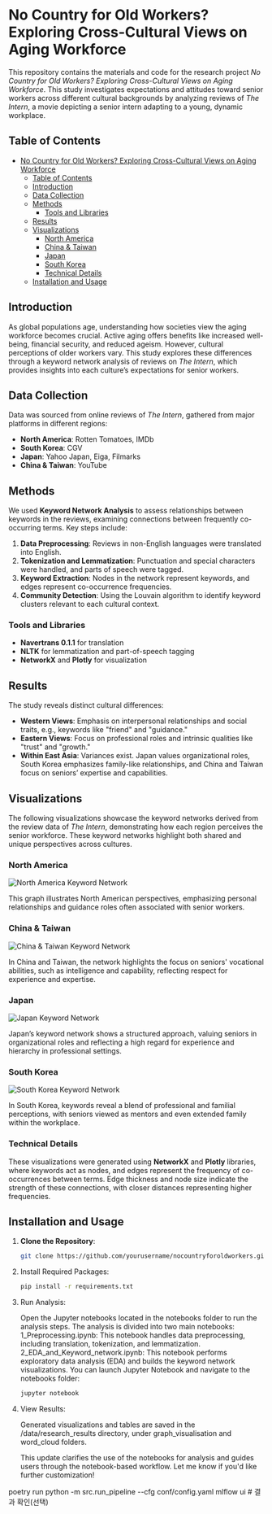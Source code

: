 # No Country for Old Workers? Exploring Cross-Cultural Views on Aging Workforce

This repository contains the materials and code for the research project *No Country for Old Workers? Exploring Cross-Cultural Views on Aging Workforce*. This study investigates expectations and attitudes toward senior workers across different cultural backgrounds by analyzing reviews of *The Intern*, a movie depicting a senior intern adapting to a young, dynamic workplace.

## Table of Contents

- [No Country for Old Workers? Exploring Cross-Cultural Views on Aging Workforce](#no-country-for-old-workers-exploring-cross-cultural-views-on-aging-workforce)
  - [Table of Contents](#table-of-contents)
  - [Introduction](#introduction)
  - [Data Collection](#data-collection)
  - [Methods](#methods)
    - [Tools and Libraries](#tools-and-libraries)
  - [Results](#results)
  - [Visualizations](#visualizations)
    - [North America](#north-america)
    - [China \& Taiwan](#china--taiwan)
    - [Japan](#japan)
    - [South Korea](#south-korea)
    - [Technical Details](#technical-details)
  - [Installation and Usage](#installation-and-usage)

## Introduction

As global populations age, understanding how societies view the aging workforce becomes crucial. Active aging offers benefits like increased well-being, financial security, and reduced ageism. However, cultural perceptions of older workers vary. This study explores these differences through a keyword network analysis of reviews on *The Intern*, which provides insights into each culture’s expectations for senior workers.

## Data Collection

Data was sourced from online reviews of *The Intern*, gathered from major platforms in different regions:

- **North America**: Rotten Tomatoes, IMDb
- **South Korea**: CGV
- **Japan**: Yahoo Japan, Eiga, Filmarks
- **China & Taiwan**: YouTube

## Methods

We used **Keyword Network Analysis** to assess relationships between keywords in the reviews, examining connections between frequently co-occurring terms. Key steps include:

1. **Data Preprocessing**: Reviews in non-English languages were translated into English.
2. **Tokenization and Lemmatization**: Punctuation and special characters were handled, and parts of speech were tagged.
3. **Keyword Extraction**: Nodes in the network represent keywords, and edges represent co-occurrence frequencies.
4. **Community Detection**: Using the Louvain algorithm to identify keyword clusters relevant to each cultural context.

### Tools and Libraries

- **Navertrans 0.1.1** for translation
- **NLTK** for lemmatization and part-of-speech tagging
- **NetworkX** and **Plotly** for visualization

## Results

The study reveals distinct cultural differences:

- **Western Views**: Emphasis on interpersonal relationships and social traits, e.g., keywords like "friend" and "guidance."
- **Eastern Views**: Focus on professional roles and intrinsic qualities like "trust" and "growth."
- **Within East Asia**: Variances exist. Japan values organizational roles, South Korea emphasizes family-like relationships, and China and Taiwan focus on seniors’ expertise and capabilities.

## Visualizations

The following visualizations showcase the keyword networks derived from the review data of *The Intern*, demonstrating how each region perceives the senior workforce. These keyword networks highlight both shared and unique perspectives across cultures.

### North America
![North America Keyword Network](./data/research_results/graph_visualisation/network_graph_northAmerica.png)

This graph illustrates North American perspectives, emphasizing personal relationships and guidance roles often associated with senior workers.

### China & Taiwan
![China & Taiwan Keyword Network](./data/research_results/graph_visualisation/network_graph_china_taiwan.png)

In China and Taiwan, the network highlights the focus on seniors' vocational abilities, such as intelligence and capability, reflecting respect for experience and expertise.

### Japan
![Japan Keyword Network](./data/research_results/graph_visualisation/network_graph_japan.png)

Japan’s keyword network shows a structured approach, valuing seniors in organizational roles and reflecting a high regard for experience and hierarchy in professional settings.

### South Korea
![South Korea Keyword Network](./data/research_results/graph_visualisation/network_graph_korea.png)

In South Korea, keywords reveal a blend of professional and familial perceptions, with seniors viewed as mentors and even extended family within the workplace.

### Technical Details

These visualizations were generated using **NetworkX** and **Plotly** libraries, where keywords act as nodes, and edges represent the frequency of co-occurrences between terms. Edge thickness and node size indicate the strength of these connections, with closer distances representing higher frequencies.

## Installation and Usage

1. **Clone the Repository**:
   ```bash
   git clone https://github.com/yourusername/nocountryforoldworkers.git

2. Install Required Packages:
   

    ```bash
    pip install -r requirements.txt
    ```

3. Run Analysis:

    Open the Jupyter notebooks located in the notebooks folder to run the analysis steps.
    The analysis is divided into two main notebooks:
    1_Preprocessing.ipynb: This notebook handles data preprocessing, including translation, tokenization, and lemmatization.
    2_EDA_and_Keyword_network.ipynb: This notebook performs exploratory data analysis (EDA) and builds the keyword network visualizations.
    You can launch Jupyter Notebook and navigate to the notebooks folder:

    ```bash
    jupyter notebook
    ```
    
4. View Results:

    Generated visualizations and tables are saved in the /data/research_results directory, under graph_visualisation and word_cloud folders.

    This update clarifies the use of the notebooks for analysis and guides users through the notebook-based workflow. Let me know if you'd like further customization!



poetry run python -m src.run_pipeline --cfg conf/config.yaml
mlflow ui  # 결과 확인(선택)
